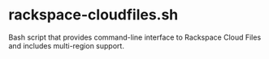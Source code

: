 rackspace-cloudfiles.sh
=======================

Bash script that provides command-line interface to Rackspace Cloud Files and includes multi-region support.
